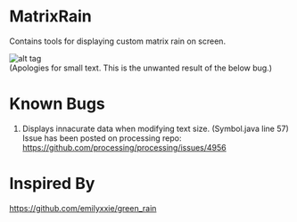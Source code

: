 # MatrixRain
Contains tools for displaying custom matrix rain on screen.

![alt tag](rainbow-matrix.gif)  
(Apologies for small text. This is the unwanted result of the below bug.)

# Known Bugs  
1. Displays innacurate data when modifying text size. (Symbol.java line 57)  
Issue has been posted on processing repo: https://github.com/processing/processing/issues/4956

# Inspired By
https://github.com/emilyxxie/green_rain
